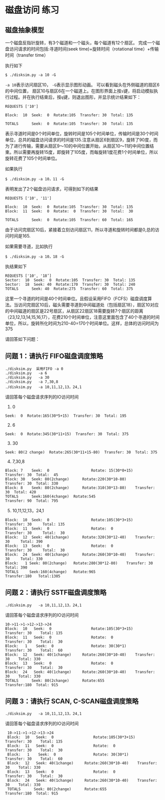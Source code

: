# 磁盘访问 练习

## 磁盘抽象模型

一个磁盘反指针旋转，有3个磁道和一个磁头，每个磁道有12个扇区。
完成一个磁盘访问请求的时间包括:寻道时间(seek time)+旋转时间（rotational time）+传输时间（transfer time）

执行如下

```
$ ./disksim.py -a 10 -G
```

`-a 10`表示访问扇区10， `-G`表示显示图形动画。
可以看到磁头在外侧磁道的扇区6的中间位置， 扇区10与扇区6在一个磁道上。在图形界面上按`s`键，将启动模拟执行过程。并在执行结束后，按`q`键，则退出图形，并显示统计结果如下：

```
REQUESTS ['10']

Block:  10  Seek:  0  Rotate:105  Transfer: 30  Total: 135

TOTALS      Seek:  0  Rotate:105  Transfer: 30  Total: 135
```

表示寻道时间是0个时间单位，旋转时间是105个时间单位，传输时间是30个时间单位，总共的磁盘访问请求的时间是135.注意从扇区6到扇区9，旋转了90度，而为了进行传输，需要从扇区9～10的中间位置开始，从扇区10～11的中间位置结束。所以需要再旋转15度，即旋转了105度，而每旋转1度花费1个时间单位，所以旋转花费了105个时间单位。

如果执行

```
$ ./disksim.py -a 10，11 -G
```
表明发出了2个磁盘访问请求，可得到如下的结果
```
REQUESTS ['10', '11']

Block:  10  Seek:  0  Rotate:105  Transfer: 30  Total: 135
Block:  11  Seek:  0  Rotate:  0  Transfer: 30  Total:  30

TOTALS      Seek:  0  Rotate:105  Transfer: 60  Total: 165

```
由于访问完扇区10后，紧接着立刻访问扇区11，所以寻道和旋转时间都是0,总的访问时间是165.

如果需要寻道，比如执行

```
$ ./disksim.py -a 10，18 -G
```

执结果如下
```
REQUESTS ['10', '18’]
Sector:  10  Seek:  0  Rotate:105  Transfer: 30  Total: 135
Sector:  18  Seek: 40  Rotate:170  Transfer: 30  Total: 240
TOTALS      Seek: 40  Rotate:275  Transfer: 60  Total: 375
```
这里一个寻道的时间是40个时间单位。且假设采用FIFO（FCFS）磁盘调度算法。当访问完扇区10后，磁头需要寻道到中间磁道处（包括扇区18），扇区10对应的中间磁道的扇区是22号扇区，从扇区22扇区18需要旋转7个扇区的距离（23,12,13,14,15,16,17），花费210个时间单位，注意这里面包含了40个寻道的时间单位，所以，旋转所化时间为210-40=170个时间单位。这样，总体的访问时间为375


请回答如下问题：

## 问题 1：请执行 FIFO磁盘调度策略

```
./disksim.py  采用FIFO -a 0
./disksim.py   -a 6
./disksim.py   -a 30
./disksim.py   -a 7,30,8
./disksim.py   -a 10,11,12,13，24,1
```
请回答每个磁盘请求序列的IO访问时间    

1. 0     
 ```
 Seek:  0  Rotate:165(30*5+15)  Transfer: 30  Total: 195
 ```
2. 6     
 ```
 Seek:  0  Rotate:345(30*11+15)  Transfer: 30  Total: 375
 ```
3. 30     
 ```
 Seek: 80(2 change)  Rotate:265(30*11+15-80)  Transfer: 30  Total: 375
 ```
4. 7,30,8     
 ```
 Block:	7	 Seek:  0					Rotate: 15(30*0+15)		Transfer: 30  Total:  45     
 Block:	30	 Seek: 80(2change)		Rotate:220(30*10-80)		Transfer: 30  Total: 330     
 Block:	8	 Seek: 80(2change)		Rotate:310(30*13-80) 	Transfer: 30  Total: 420     
 TOTALS	 	 Seek:160(4change)	Rotate:545  					Transfer: 90  Total: 795     
 ```
5. 10,11,12,13，24,1     
 ```
 Block:  10  Seek:  0   				Rotate:105(30*3+15)		Transfer: 30 	 Total: 135     
 Block:  11  Seek:  0   				Rotate:  0  					Transfer: 30 	 Total:  30     
 Block:  12  Seek: 40(1change)  	Rotate:320(30*12-40)  	Transfer: 30	 Total: 390     
 Block:  13  Seek:  0   				Rotate:  0  					Transfer: 30  	 Total:  30     
 Block:  24  Seek: 40(1change)  	Rotate:260(30*10-40)  	Transfer: 30 	 Total: 330     
 Block:   1	Seek: 80(2change)  	Rotate:280(30*12-80)  	Transfer: 30  	 Total: 390     
 TOTALS     Seek:160(4change)  	Rotate:965  					Transfer:180   Total:1305     
 ```

## 问题 2：请执行 SSTF磁盘调度策略

```
./disksim.py   -a 10,11,12,13，24,1
```
请回答每个磁盘请求序列的IO访问时间
 ```
 10->11->1->12->13->24
 Block:  10   Seek:  0  				Rotate:105(30*3+15)  	Transfer: 30 	Total: 135
 Block:  11   Seek:  0  				Rotate:  0  					Transfer: 30  	Total:  30
 Block:   1    Seek:  0  				Rotate: 30(30*1)			Transfer: 30 	Total:  60
 Block:  12   Seek: 40(1change) 	Rotate:260(30*10-40)  	Transfer: 30  	Total: 330
 Block:  13   Seek:  0  				Rotate:  0  					Transfer: 30  	Total:  30
 Block:  24   Seek: 40(1change) 	Rotate:260(30*10-40)  	Transfer: 30  	Total: 330
 TOTALS      Seek: 80(2change)  	Rotate:655 					Transfer:180  Total: 915
 ```

## 问题 3：请执行 SCAN, C-SCAN磁盘调度策略

```
./disksim.py   -a 10,11,12,13，24,1
```
请回答每个磁盘请求序列的IO访问时间
```
 10->11->1->12->13->24
 Block:  10   Seek:  0  				Rotate:105(30*3+15)  	Transfer: 30 	Total: 135
 Block:  11   Seek:  0  				Rotate:  0  					Transfer: 30  	Total:  30
 Block:   1    Seek:  0  				Rotate: 30(30*1)			Transfer: 30 	Total:  60
 Block:  12   Seek: 40(1change) 	Rotate:260(30*10-40)  	Transfer: 30  	Total: 330
 Block:  13   Seek:  0  				Rotate:  0  					Transfer: 30  	Total:  30
 Block:  24   Seek: 40(1change) 	Rotate:260(30*10-40)  	Transfer: 30  	Total: 330
 TOTALS      Seek: 80(2change)  	Rotate:655 					Transfer:180  Total: 915
```
